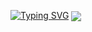 [![Typing SVG](https://readme-typing-svg.herokuapp.com?font=Fira+Code&pause=1000&color=F787F7&background=14A9FF00&random=false&width=435&lines=Kaguya-1210.github.io)](https://git.io/typing-svg)
<img align="center" src="https://github-readme-stats.vercel.app/api/wakatime?username={YOUR_USERNAME}&theme=transparent&hide_border=true&layout=compact&langs_count=22" />

<!--
**Kaguya-1210/Kaguya-1210** is a ✨ _special_ ✨ repository because its `README.md` (this file) appears on your GitHub profile.

Here are some ideas to get you started:

- 🔭 I’m currently working on ...
- 🌱 I’m currently learning ...
- 👯 I’m looking to collaborate on ...
- 🤔 I’m looking for help with ...
- 💬 Ask me about ...
- 📫 How to reach me: ...
- 😄 Pronouns: ...
- ⚡ Fun fact: ...
-->
